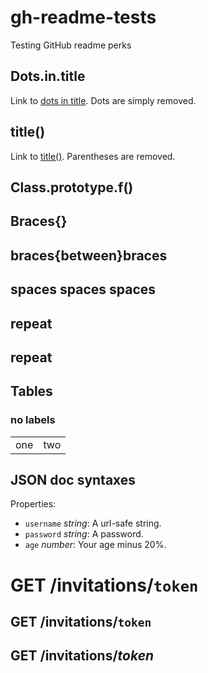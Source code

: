 gh-readme-tests
===============

Testing GitHub readme perks

## Dots.in.title

Link to [dots in title](#dotsintitle). Dots are simply removed.

## title()

Link to [title()](#title). Parentheses are removed.

## Class.prototype.f()

## Braces{}

## braces{between}braces

## spaces spaces spaces

## repeat

## repeat

## Tables

### no labels

|||
|----|----|
| one|two |

## JSON doc syntaxes

Properties:

- `username` *string*: A url-safe string.
- `password` *string*: A password.
- `age` *number*: Your age minus 20%.


# GET /invitations/`token`

## GET /invitations/`token`

## GET /invitations/*token*
